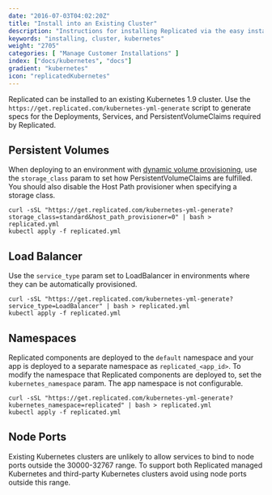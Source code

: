 ```yaml
---
date: "2016-07-03T04:02:20Z"
title: "Install into an Existing Cluster"
description: "Instructions for installing Replicated via the easy install script, manually or behind a proxy. Also includes instructions for uninstalling Replicated."
keywords: "installing, cluster, kubernetes"
weight: "2705"
categories: [ "Manage Customer Installations" ]
index: ["docs/kubernetes", "docs"]
gradient: "kubernetes"
icon: "replicatedKubernetes"
---
```


Replicated can be installed to an existing Kubernetes 1.9 cluster. Use the `https://get.replicated.com/kubernetes-yml-generate` script to generate specs for the Deployments, Services, and PersistentVolumeClaims required by Replicated.

## Persistent Volumes

When deploying to an environment with [dynamic volume provisioning](https://kubernetes.io/docs/concepts/storage/dynamic-provisioning/), use the `storage_class` param to set how PersistentVolumeClaims are fulfilled.
You should also disable the Host Path provisioner when specifying a storage class.

```shell
curl -sSL "https://get.replicated.com/kubernetes-yml-generate?storage_class=standard&host_path_provisioner=0" | bash > replicated.yml
kubectl apply -f replicated.yml
```

## Load Balancer

Use the `service_type` param set to LoadBalancer in environments where they can be automatically provisioned.

```shell
curl -sSL "https://get.replicated.com/kubernetes-yml-generate?service_type=LoadBalancer" | bash > replicated.yml
kubectl apply -f replicated.yml
```

## Namespaces

Replicated components are deployed to the `default` namespace and your app is deployed to a separate namespace as `replicated_<app_id>`. To modify the namespace that Replicated components are deployed to, set the `kubernetes_namespace` param. The app namespace is not configurable.

```shell
curl -sSL "https://get.replicated.com/kubernetes-yml-generate?kubernetes_namespace=replicated" | bash > replicated.yml
kubectl apply -f replicated.yml
```

## Node Ports

Existing Kubernetes clusters are unlikely to allow services to bind to node ports outside the 30000-32767 range. To support both Replicated managed Kubernetes and third-party Kubernetes clusters avoid using node ports outside this range.
